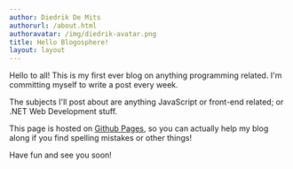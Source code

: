 ```yaml
---
author: Diedrik De Mits
authorurl: /about.html
authoravatar: /img/diedrik-avatar.png
title: Hello Blogosphere!
layout: layout
---
```


<p>Hello to all! This is my first ever blog on anything programming related. I'm committing myself to write a post every week.</p>
<p>The subjects I'll post about are anything JavaScript or front-end related; or .NET Web Development stuff.</p>
<p>This page is hosted on <a href="https://github.com/diedrikdm/diedrikdm.github.io">Github Pages</a>, so you can actually help my blog along if you find spelling mistakes or other things!</p>
<p>Have fun and see you soon!</p>